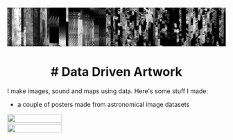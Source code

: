 ![](/banner.PNG)


<h1 align="center"> 
# Data Driven Artwork
</h1>

I make images, sound and maps using data. Here's some stuff I made:

- a couple of posters made from astronomical image datasets

<img src="posterfinal.png"  width="50%" height="20%"> <img src="sortgridnew.jpg"  width="50%" height="20%">

